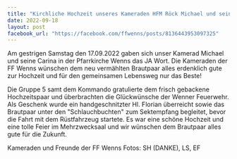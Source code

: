 ```yaml
---
title: "Kirchliche Hochzeit unseres Kameraden HFM Röck Michael und seiner Carina"
date: 2022-09-18
layout: post
facebook_url: "https://facebook.com/ffwenns/posts/8136443953097325"
---
```


Am gestrigen Samstag den 17.09.2022 gaben sich unser Kamerad Michael und seine Carina in der Pfarrkirche Wenns das JA Wort. Die Kameraden der FF Wenns wünschen dem neu vermählten Brautpaar alles erdenklich gute zur Hochzeit und für den gemeinsamen Lebensweg nur das Beste! 

Die Gruppe 5 samt dem Kommando gratulierte dem frisch gebackene Hochzeitspaar und überbrachten die Glückwünsche der Wenner Feuerwehr. Als Geschenk wurde ein handgeschnitzter Hl. Florian überreicht sowie das Brautpaar unter den "Schlauchbuchten" zum Sektempfang begleitet, bevor die Fahrt mit dem Rüstfahrzeug startete. Es war eine schöne Hochzeit und eine tolle Feier im Mehrzwecksaal und wir wünschen dem Brautpaar alles gute für die Zukunft. 

Kameraden und Freunde der FF Wenns 
Fotos: SH (DANKE), LS, EF
